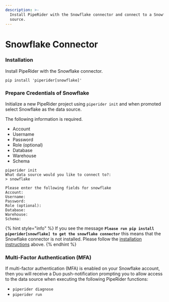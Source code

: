 ```yaml
---
description: >-
  Install PipeRider with the Snowflake connector and connect to a Snowflake data
  source.
---
```


# Snowflake Connector

### Installation

Install PipeRider with the Snowflake connector.

```
pip install 'piperider[snowflake]'
```

### Prepare Credentials of Snowflake

Initialize a new PipeRider project using `piperider init` and when promoted select Snowflake as the data source.

The following information is required.

* Account
* Username
* Password
* Role (optional)
* Database
* Warehouse
* Schema

```shell-session
piperider init
What data source would you like to connect to?:
> snowflake
```

```
Please enter the following fields for snowflake
Account:
Username:
Password:
Role (optional):
Database:
Warehouse:
Schema:
```

{% hint style="info" %}
If you see the message **`Please run pip install piperider[snowflake] to get the snowflake connector`** this means that the Snowflake connector is not installed. Please follow the [installation instructions](snowflake-connector.md#installation) above.
{% endhint %}

### Multi-Factor Authentication (MFA)

If multi-factor authentication (MFA) is enabled on your Snowflake account, then you will receive a Duo push-notification prompting you to allow access to the data source when executing the following PipeRider functions:

* `piperider diagnose`
* `piperider run`

&#x20;
